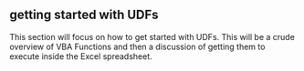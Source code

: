 ## getting started with UDFs

This section will focus on how to get started with UDFs.  This will be a crude overview of VBA Functions and then a discussion of getting them to execute inside the Excel spreadsheet.
